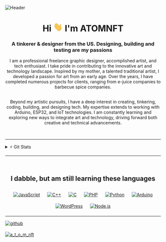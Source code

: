 ![Header](Images/myinfoheader.gif)

<h1 align="center">Hi <img src="Images/wave.gif" width="30px" height="30px" /> I'm ATOMNFT</h1>
<h3 align="center">A tinkerer & designer from the US. Designing, building and testing are my passions</h3>

<div align="center">
I am a professional freelance graphic designer, accomplished artist, and tech enthusiast. I take pride in contributing to the innovative art and technology landscape. Inspired by my mother, a talented traditional artist, I developed a passion for art from an early age. Over the years, I have completed numerous projects for clients, ranging from e-juice companies to barbecue spice companies.

<br>
<br>

Beyond my artistic pursuits, I have a deep interest in creating, tinkering, coding, building, and designing tech. My expertise extends to working with Arduino, ESP32, and IoT technologies. I am constantly learning and exploring new ways to integrate art and technology, driving forward both creative and technical advancements.
</div>

<br>

---

<details>
<summary>⚡️ Git Stats</summary>
<p align="left">
  <a href="https://github.com/ATOMNFT">
    <img src="https://github-profile-summary-cards.vercel.app/api/cards/profile-details?username=ATOMNFT&theme=transparent" />
  </a>
  </p>
  
  <p align="left">
  <a href="https://github.com/ATOMNFT">
    <img src="https://github-readme-streak-stats.herokuapp.com/?user=ATOMNFT&hide_border=true&card_width=338&theme=transparent" />
  </a>
</p>

<p align="left"> <img src="https://komarev.com/ghpvc/?username=atomnft&label=Profile%20views&color=0e75b6&style=flat" alt="atomnft" /> </p>
</details>

___

<br>


## <p align="center"> I dabble, but am still learning these languages </p>
<div align="center">  
<a href="https://www.javascript.com/" target="_blank"><img style="margin: 10px" src="https://profilinator.rishav.dev/skills-assets/javascript-original.svg" alt="JavaScript" height="25" /></a>  
<a href="https://www.cplusplus.com/" target="_blank"><img style="margin: 10px" src="https://profilinator.rishav.dev/skills-assets/cplusplus-original.svg" alt="C++" height="25" /></a>  
<a href="https://www.cprogramming.com/" target="_blank"><img style="margin: 10px" src="https://profilinator.rishav.dev/skills-assets/c-original.svg" alt="C" height="25" /></a>  
<a href="https://www.php.net/" target="_blank"><img style="margin: 10px" src="https://profilinator.rishav.dev/skills-assets/php-original.svg" alt="PHP" height="25" /></a>  
<a href="https://www.python.org/" target="_blank"><img style="margin: 10px" src="https://profilinator.rishav.dev/skills-assets/python-original.svg" alt="Python" height="25" /></a>  
<a href="https://www.arduino.cc/" target="_blank"><img style="margin: 10px" src="https://profilinator.rishav.dev/skills-assets/arduino.png" alt="Arduino" height="25" /></a>  
<a href="https://wordpress.com/" target="_blank"><img style="margin: 10px" src="https://profilinator.rishav.dev/skills-assets/wordpress.png" alt="WordPress" height="25" /></a>  
<a href="https://nodejs.org/" target="_blank"><img style="margin: 10px" src="https://profilinator.rishav.dev/skills-assets/nodejs-original-wordmark.svg" alt="Node.js" height="25" /></a> 
</div>  

___

<p align="left">
<a href="https://github.com/ATOMNFT" target="_blank">
<img src=https://img.shields.io/badge/github-%2324292e.svg?&style=for-the-badge&logo=github&logoColor=white alt=github style="margin-bottom: 5px;" />
</a>  
</p>


<p align="left"> <a href="https://twitter.com/a_t_o_m_nft" target="blank"><img src="https://img.shields.io/twitter/follow/a_t_o_m_nft?logo=twitter&style=for-the-badge" alt="a_t_o_m_nft" /></a> </p>